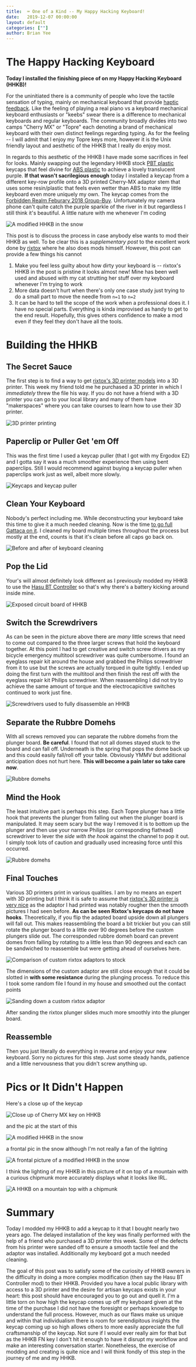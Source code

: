 ```yaml
---
title:  ⌨️ One of a Kind -- My Happy Hacking Keyboard!
date:   2019-12-07 00:00:00
layout: default
categories: [""]
author: Brian Yee
---
```


The Happy Hacking Keyboard
==========================

**Today I installed the finishing piece of on my Happy Hacking Keyboard (HHKB)!**

For the uninitiated there is a community of people who love the tactile sensation of typing, mainly
on mechanical keyboard that provide [haptic
feedback](https://en.wikipedia.org/wiki/Haptic_technology). Like the feeling of playing a real
piano vs a keyboard mechanical keyboard enthusiasts or "keebs" swear there is a difference to
mechanical keyboards and regular keyboards. The community broadly divides into two camps "Cherry
MX" or "Topre" each denoting a brand of mechanical keyboard with their own distinct feelings
regarding typing. As for the feeling -- I will admit that I enjoy my Topre keys more, however it is
the Unix friendly layout and aesthetic of the HHKB that I really do enjoy most.

In regards to this aesthetic of the HHKB I have made some sacrifices in feel for looks. Mainly
swapping out the legendary HHKB stock [PBT
plastic](https://en.wikipedia.org/wiki/Polybutylene_terephthalate) keycaps that feel divine for
[ABS plastic](https://en.wikipedia.org/wiki/Acrylonitrile_butadiene_styrene) to achieve a lovely
translucent purple. **If that wasn't sacrilegious enough** today I installed a keycap from a
different key-row profile onto a 3D printed Cherry-MX adaptor stem that uses some resin/plastic
that feels even wetter than ABS to make my little keyboard even more uniquely my own. The keycap
comes from the [Forbidden Realm Feburary 2018
Group-Buy](https://www.jellykey.com/artisan-keycaps/artifact-series-forbidden-realm-keycap/).
Unfortunately my camera phone can't quite catch the purple sparkle of the river in it but
regardless I still think it's beautiful. A little nature with me whenever I'm coding

![A modified HHKB in the snow](../images/hhkb/hhkb-snow-tilt.jpg)

This post is to discuss the process in case anybody else wants to mod their HHKB as well. To be
clear this is a _supplementary post_ to the excellent work done by
[rixtox](https://rix.li/topre-to-cherry-mx-adapter/) where he also does mods himself. However, this
post can provide a few things his cannot

1. Make you feel less guilty about how dirty your keyboard is -- rixtox's HHKB in the post is
   pristine it looks almost new! Mine has been well used and abused with my cat strutting her stuff
   over my keyboard whenever I'm trying to work
2. More data doesn't hurt when there's only one case study just trying to do a small part to move
   the needle from `n=1` to `n=2`
3. It can be hard to tell the scope of the work when a professional does it. I have no special
   parts. Everything is kinda improvised as handy to get to the end result. Hopefully, this gives
   others confidence to make a mod even if they feel they don't have all the tools.

Building the HHKB
=================

The Secret Sauce
----------------

The first step is to find a way to get [rixtox's 3D printer
models](https://github.com/rixtox/Topre-to-Cherry-MX-Adapter) into a 3D printer. This week my
friend told me he purchased a 3D printer in which I _immediately_ threw the file his way. If you do
not have a friend with a 3D printer you can go to your local library and many of them have
"makerspaces" where you can take courses to learn how to use their 3D printer.

![3D printer printing](../images/hhkb/3Dprinter.gif)

Paperclip or Puller Get 'em Off
-------------------------------

This was the first time I used a keycap puller (that I got with my Ergodox EZ) and I gotta say it
was a much smoother experience then using bent paperclips. Still I would recommend against buying a
keycap puller when paperclips work just as well, albeit more slowly.

![Keycaps and keycap puller](../images/hhkb/caps.jpg)

Clean Your Keyboard
-------------------

Nobody's perfect including me. While deconstructing your keyboard take this time to give it a much
needed cleaning. Now is the time [to go full Gattaca on
it](https://www.youtube.com/watch?v=3kTdh-u5tis). I cleaned my board multiple times throughout the
process but mostly at the end, counts is that it's clean before all caps go back on.

![Before and after of keyboard cleaning](../images/hhkb/clean.png)

Pop the Lid
-----------

Your's will almost definitely look different as I previously modded my HHKB to use the [Hasu BT
Controller](https://geekhack.org/index.php?topic=71517.0) so that's why there's a battery kicking
around inside mine.

![Exposed circuit board of HHKB](../images/hhkb/circuitboard.jpg)

Switch the Screwdrivers
-----------------------

As can be seen in the picture above there are _many_ little screws that need to come out compared
to the three larger screws that hold the keyboard together. At this point I had to get creative and
switch screw drivers as my bicycle emergency multitool screwdriver was quite cumbersome. I found an
eyeglass repair kit around the house and grabbed the Philips screwdriver from it to use but the
screws are actually torqued in quite tightly. I ended up doing the first turn with the multitool
and then finish the rest off with the eyeglass repair kit Philips screwdriver. When reassembling I
did not try to achieve the same amount of torque and the electrocapicitive switches continued to
work just fine.

![Screwdrivers used to fully disassemble an HHKB](../images/hhkb/screwdriver.jpg)

Separate the Rubbre Domehs
--------------------------

With all screws removed you can separate the rubbre domehs from the plunger board. **Be careful**.
I found that not all domes stayed stuck to the board and can fall off. Underneath is the spring
that pops the dome back up and this could easily fall/roll off your table. Obviously YMMV but
additional anticipation does not hurt here. **This will become a pain later so take care now**.

![Rubbre domehs](../images/hhkb/rubbre-domeh.jpg)

Mind the Hook
-------------

The least intuitive part is perhaps this step. Each Topre plunger has a little hook that prevents
the plunger from falling out when the plunger board is manipulated. It may seem scary but the way I
removed it is to bottom up the plunger and then use your narrow Philips (or corresponding flathead)
screwdriver to lever the _side with the hook_ against the channel to pop it out. I simply took lots
of caution and gradually used increasing force until this occurred.

![Rubbre domehs](../images/hhkb/hook.jpg)

Final Touches
-------------

Various 3D printers print in various qualities. I am by no means an expert with 3D printing but I
think it is safe to assume that [rixtox's 3D printer is very
nice](https://rix.li/topre-to-cherry-mx-adapter/) as the adaptor I had printed was notably rougher
then the smooth pictures I had seen before. **As can be seen Rixtox's keycaps do not have hooks**.
Theoretically, if you flip the adapted board upside down all plungers will fall out. This makes
reassembling the board a bit trickier but you can still rotate the plunger board to a little over
90 degrees before the custom plungers slide out. The corresponded rubbre domeh board can prevent
domes from falling by rotating to a little less than 90 degrees and each can be sandwiched to
reassemble but were getting ahead of ourselves here.

![Comparison of custom rixtox adaptors to stock](../images/hhkb/comparison.png)

The dimensions of the custom adaptor are still close enough that it could be slotted in **with some
resistance** during the plunging process. To reduce this I took some random file I found in my
house and smoothed out the contact points

![Sanding down a custom rixtox adaptor](../images/hhkb/sanding.gif)

After sanding the rixtox plunger slides much more smoothly into the plunger board.

Reassemble
----------

Then you just literally do everything in reverse and enjoy your new keyboard. Sorry no pictures for
this step. Just some steady hands, patience and a little nervousness that you didn't screw anything
up.

Pics or It Didn't Happen
========================

Here's a close up of the keycap

![Close up of Cherry MX key on HHKB](../images/hhkb/closeup.jpg)

and the pic at the start of this

![A modified HHKB in the snow](../images/hhkb/hhkb-snow-tilt.jpg)

a frontal pic in the snow although I'm not really a fan of the lighting

![A frontal picture of a modified HHKB in the snow](../images/hhkb/hhkb-front-snow.jpg)

I think the lighting of my HHKB in this picture of it on top of a mountain with a curious chipmunk
more accurately displays what it looks like IRL.

![A HHKB on a mountain top with a chipmunk](../images/hhkb/happy-hiking-keyboard.jpg)

Summary
=======

Today I modded my HHKB to add a keycap to it that I bought nearly two years ago. The delayed
installation of the key was finally performed with the help of a friend who purchased a 3D printer
this week. Some of the defects from his printer were sanded off to ensure a smooth tactile feel and
the adaptor was installed. Additionally my keyboard got a much needed cleaning.

The goal of this post was to satisfy some of the curiosity of HHKB owners in the difficulty in
doing a more complex modification (then say the Hasu BT Controller mod) to their HHKB. Provided you
have a local public library with access to a 3D printer and the desire for artisan keycaps exists
in your heart: this post should have encouraged you to go out and quell it. I'm a little torn on
how high the keycap comes up off my keyboard given at the time of the purchase I did not have the
foresight or perhaps knowledge to understand the full process. However, much as our flaws make us
unique and within that individualism there is room for serendipitous insights the keycap coming up
so high allows others to more easily appreciate the full craftsmanship of the keycap. Not sure if I
would ever really aim for that but as the HHKB FN key I don't hit it enough to have it disrupt my
workflow and make an interesting conversation starter. Nonetheless, the exercise of modding and
creating is quite nice and I will think fondly of this step in the journey of me and my HHKB.
